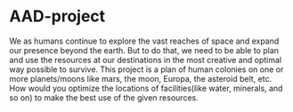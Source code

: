 # AAD-project
We as humans continue to explore the vast reaches of space and expand our presence
beyond the earth. But to do that, we need to be able to plan and use the resources at
our destinations in the most creative and optimal way possible to survive.
This project is a plan of human colonies on one or more planets/moons like mars, the
moon, Europa, the asteroid belt, etc. How would you optimize the locations of
facilities(like water, minerals, and so on) to make the best use of the given
resources.

